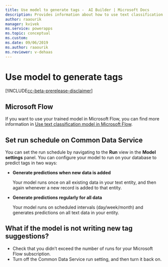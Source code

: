 ```yaml
---
title: Use model to generate tags -  AI Builder | Microsoft Docs
description: Provides information about how to use text classification model–generated tags, and some troubleshooting information
author: raaourik 
manager: kvivek
ms.service: powerapps
ms.topic: conceptual
ms.custom: 
ms.date: 09/06/2019
ms.author: raaourik 
ms.reviewer: v-dehaas
---
```


# Use model to generate tags

[!INCLUDE[cc-beta-prerelease-disclaimer](./includes/cc-beta-prerelease-disclaimer.md)]

## Microsoft Flow

If you want to use your trained model in Microsoft Flow, you can find more information in [Use text classification model in Microsoft Flow](text-classification-model-in-flow.md).

## Set run schedule on Common Data Service

You can set the run schedule by navigating to the **Run** view in the **Model settings** panel. You can configure your model to run on your database to predict tags in two ways:

- **Generate predictions when new data is added**

    Your model runs once on all existing data in your text entity, and then again whenever a new record is added to that entity.

- **Generate predictions regularly for all data**

    Your model runs on scheduled intervals (day/week/month) and generates predictions on all text data in your entity.

## What if the model is not writing new tag suggestions?

- Check that you didn’t exceed the number of runs for your Microsoft Flow subscription.
- Turn off the Common Data Service run setting, and then turn it back on.
